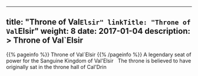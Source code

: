 
---
title: "Throne of Val`Elsir"
linkTitle: "Throne of Val`Elsir"
weight: 8
date: 2017-01-04
description: >
 Throne of Val`Elsir
---

{{% pageinfo %}}
Throne of Val`Elsir
{{% /pageinfo %}}
A legendary seat of power for the Sanguine Kingdom of Val'Elsir
<span class="line-spacer d-block"> </span>
The throne is believed to have originally sat in the throne hall of Cal'Drin
